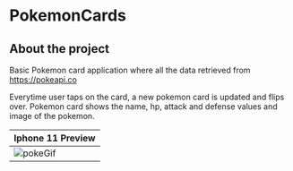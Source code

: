 # PokemonCards

## About the project

Basic Pokemon card application where all the data retrieved from https://pokeapi.co  

Everytime user taps on the card, a new pokemon card is updated and flips over. 
Pokemon card shows the name, hp, attack and defense values and image of the pokemon.


| Iphone 11 Preview |
| ------------- |
| ![pokeGif](https://user-images.githubusercontent.com/105637949/196229315-4828c2e1-cf71-4f0c-882f-7da805d4942c.gif)|
